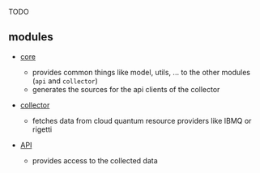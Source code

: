 TODO

## modules

* [core](org.quantil.qprov.core/)
  * provides common things like model, utils, ... to the other modules (`api` and `collector`)
  * generates the sources for the api clients of the collector

* [collector](org.quantil.qprov.collector/)
  * fetches data from cloud quantum resource providers like IBMQ or rigetti

* [API](org.quantil.qprov.api/)
  * provides access to the collected data
